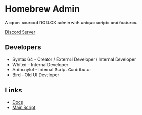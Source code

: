 
# Homebrew Admin

A open-sourced ROBLOX admin with unique scripts and features.

 [Discord Server](https://discord.gg/FtDczuhv4b)

## Developers

- Syntax 64 - Creator / External Developer / Internal Developer
- Whited - Internal Developer
- Anthonylol - Internal Script Contributor 
- Bird - Old UI Developer

  
## Links

 - [Docs](https://mgamingpro.github.io/HomebrewAdmin/)
 - [Main Script](https://github.com/mgamingpro/HomebrewAdmin/blob/master/Main)

  
